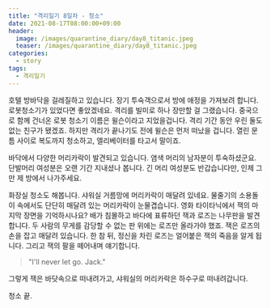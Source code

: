 ```yaml
---
title: "격리일기 8일차 - 청소"
date: 2021-08-17T08:00:00+09:00
header:
  image: /images/quarantine_diary/day8_titanic.jpeg
  teaser: /images/quarantine_diary/day8_titanic.jpeg
categories:
  - story
tags:
  - 격리일기
---
```


호텔 방바닥을 걸레질하고 있습니다. 장기 투숙객으로서 방에 애정을 가져보려 합니다. 로봇청소기가 있었다면 좋았겠네요. 격리를 빌미로 하나 장만할 걸 그랬습니다. 중국으로 함께 건너온 로봇 청소기 이름은 윌슨이라고 지었을겁니다. 격리 기간 동안 우린 둘도 없는 친구가 됐겠죠. 하지만 격리가 끝나기도 전에 윌슨은 먼저 떠났을 겁니다. 열린 문틈 사이로 복도까지 청소하고, 엘리베이터를 타고서 말이죠.  

바닥에서 다양한 머리카락이 발견되고 있습니다. 염색 머리의 남자분이 투숙하셨군요. 단발머리 여성분은 오랜 기간 지내셨나 봅니다. 긴 머리 여성분도 반갑습니다만, 인제 그만 제 방에서 나가주세요.  

화장실 청소도 해봅니다. 샤워실 거름망에 머리카락이 매달려 있네요. 물줄기의 소용돌이 속에서도 단단히 매달려 있는 머리카락이 눈물겹습니다. 영화 타이타닉에서 잭의 마지막 장면을 기억하시나요? 배가 침몰하고 바다에 표류하던 잭과 로즈는 나무판을 발견합니다. 두 사람의 무게를 감당할 수 없는 판 위에는 로즈만 올라가야 했죠. 잭은 로즈의 손을 잡고 매달려 있습니다. 한 참 뒤, 정신을 차린 로즈는 얼어붙은 잭의 죽음을 알게 됩니다. 그리고 잭의 팔을 떼어내며 얘기합니다.  
>"I'll never let go. Jack."  

그렇게 잭은 바닷속으로 떠내려가고, 샤워실의 머리카락은 하수구로 떠내려갑니다.  

청소 끝.